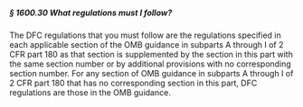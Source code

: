 ##### § 1600.30 What regulations must I follow? #####

The DFC regulations that you must follow are the regulations specified in each applicable section of the OMB guidance in subparts A through I of 2 CFR part 180 as that section is supplemented by the section in this part with the same section number or by additional provisions with no corresponding section number. For any section of OMB guidance in subparts A through I of 2 CFR part 180 that has no corresponding section in this part, DFC regulations are those in the OMB guidance.